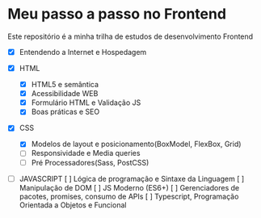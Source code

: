 # Meu passo a passo no Frontend
Este repositório é a minha trilha de estudos de desenvolvimento Frontend

- [x] Entendendo a Internet e Hospedagem<br>

- [x] HTML
  - [x] HTML5 e semântica
  - [X] Acessibilidade WEB
  - [X] Formulário HTML e Validação JS
  - [X] Boas práticas e SEO<br>

- [X] CSS
  - [X] Modelos de layout e posicionamento(BoxModel, FlexBox, Grid)
  - [ ] Responsividade e Media queries
  - [ ] Pré Processadores(Sass, PostCSS)

- [ ] JAVASCRIPT
    [ ] Lógica de programação e Sintaxe da Linguagem
    [ ] Manipulação de DOM
    [ ] JS Moderno (ES6+)
    [ ] Gerenciadores de pacotes, promises, consumo de APIs
    [ ] Typescript, Programação Orientada a Objetos e Funcional

